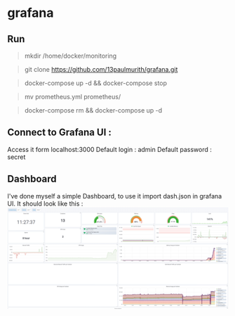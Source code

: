 # grafana
## Run

>mkdir /home/docker/monitoring

>git clone https://github.com/13paulmurith/grafana.git

>docker-compose up -d && docker-compose stop

>mv prometheus.yml prometheus/

>docker-compose rm && docker-compose up -d

## Connect to Grafana UI : 
Access it form localhost:3000
Default login : admin
Default password : secret

## Dashboard
I've done myself a simple Dashboard, to use it import dash.json in grafana UI. It should look like this : 
![alt text](https://github.com/13paulmurith/grafana/blob/master/dash.PNG)
